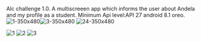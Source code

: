 Alc challenge 1.0.
A multiscreeen app which informs the user about Andela and my profile as a student.
Minimum Api level:API 27 android 8.1 oreo.
![1-350x480](https://user-images.githubusercontent.com/39503627/124309021-6ad08980-db6a-11eb-907a-395a8e6181ab.png)![3-350x480](https://user-images.githubusercontent.com/39503627/124309444-03670980-db6b-11eb-8029-3ceab2c00b67.png)
![24-350x480](https://user-images.githubusercontent.com/39503627/124309450-0530cd00-db6b-11eb-84fe-21c56b5b7eff.jpg)














![1](https://user-images.githubusercontent.com/39503627/124307336-fc8ac780-db67-11eb-978c-8fcc7ada4ea9.png)
![2](https://user-images.githubusercontent.com/39503627/124307339-fdbbf480-db67-11eb-8e5d-11175367fc70.png)
![3](https://user-images.githubusercontent.com/39503627/124307343-fe548b00-db67-11eb-91aa-056ed2562195.png)

